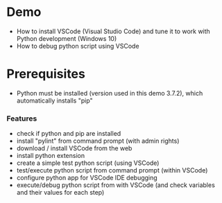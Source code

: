 # Demo
- How to install VSCode (Visual Studio Code) and tune it to work with Python development (Windows 10)
- How to debug python script using VSCode

# Prerequisites
- Python must be installed (version used in this demo 3.7.2), which automatically installs "pip"

### Features
- check if python and pip are installed
- install "pylint" from command prompt (with admin rights)
- download / install VSCode from the web
- install python extension
- create a simple test python script (using VSCode)
- test/execute python script from command prompt (within VSCode)
- configure python app for VSCode IDE debugging
- execute/debug python script from with VSCode (and check variables and their values for each step)

